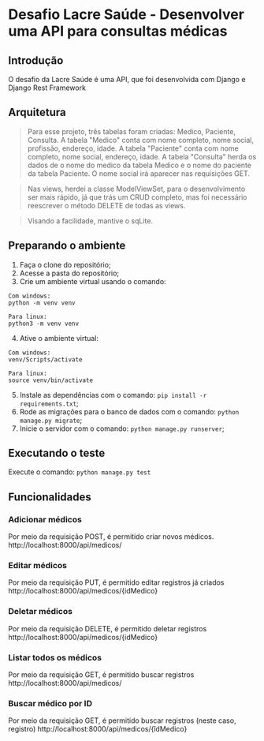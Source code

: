 # Desafio Lacre Saúde - Desenvolver uma API para consultas médicas

## Introdução
O desafio da Lacre Saúde é uma API, que foi desenvolvida com Django e Django Rest Framework

## Arquitetura 
> Para esse projeto, três tabelas foram criadas: Medico, Paciente, Consulta.
A tabela "Medico" conta com nome completo, nome social, profissão, endereço, idade.
A tabela "Paciente" conta com nome completo, nome social, endereço, idade.
A tabela "Consulta" herda os dados de o nome do medico da tabela Medico e o nome do paciente da tabela Paciente.
O nome social irá aparecer nas requisições GET.

> Nas views, herdei a classe ModelViewSet, para o desenvolvimento ser mais rápido, já que trás um CRUD completo, mas foi necessário reescrever o método DELETE de todas as views.

> Visando a facilidade, mantive o sqLite.

## Preparando o ambiente
1. Faça o clone do repositório;
2. Acesse a pasta do repositório;
3. Crie um ambiente virtual usando o comando:
  ```
  Com windows:
  python -m venv venv

  Para linux:
  python3 -m venv venv
  ```

4. Ative o ambiente virtual:
  ```
  Com windows:
  venv/Scripts/activate

  Para linux:
  source venv/bin/activate
  ```
5. Instale as dependências com o comando: `pip install -r requirements.txt`;
6. Rode as migrações para o banco de dados com o comando: `python manage.py migrate`;
7. Inicie o servidor com o comando: `python manage.py runserver`;

## Executando o teste
Execute o comando: `python manage.py test`

## Funcionalidades 

### Adicionar médicos
Por meio da requisição POST, é permitido criar novos médicos.
http://localhost:8000/api/medicos/

### Editar médicos
Por meio da requisição PUT, é permitido editar registros já criados
http://localhost:8000/api/medicos/{idMedico}

### Deletar médicos
Por meio da requisição DELETE, é permitido deletar registros
http://localhost:8000/api/medicos/{idMedico}

### Listar todos os médicos
Por meio da requisição GET, é permitido buscar registros
http://localhost:8000/api/medicos/

### Buscar médico por ID
Por meio da requisição GET, é permitido buscar registros (neste caso, registro)
http://localhost:8000/api/medicos/{îdMedico}




